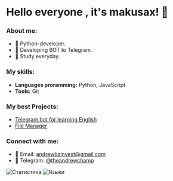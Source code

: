 # Hello everyone , it's makusax! 👋

### About me:
- 🐍 Python-developer.
- 🤖 Developing BOT to Telegram.
- 🚀 Study everyday.

### My skills:
- **Languages proramming:** Python, JavaScript
- **Tools:** Git

### My best Projects:
- [Telegram bot for learning English](https://github.com/makusax/English-telegram-bot)
- [File Manager](https://github.com/makusax/File-Manager)

### Connect with me:
- 📧 Email: andrewbzinvest@gmail.com
- 💬 Telegram: [@theandrewchamp](https://t.me/theandrewchamp)

![Статистика](https://github-readme-stats.vercel.app/api?username=makusax&show_icons=true&theme=radical)
![Языки](https://github-readme-stats.vercel.app/api/top-langs/?username=makusax&layout=compact&theme=radical)
